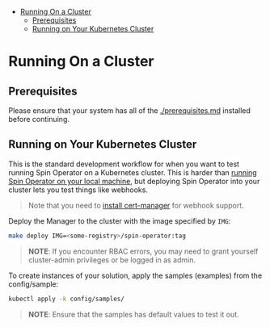 - [Running On a Cluster](#running-on-a-cluster)
  - [Prerequisites](#prerequisites)
  - [Running on Your Kubernetes Cluster](#running-on-your-kubernetes-cluster)

# Running On a Cluster

## Prerequisites

Please ensure that your system has all of the [./prerequisites.md](prequisites) installed before continuing.

## Running on Your Kubernetes Cluster

This is the standard development workflow for when you want to test running Spin Operator on a Kubernetes cluster. This is harder than [running Spin Operator on your local machine](./running-locally.md), but deploying Spin Operator into your cluster lets you test things like webhooks.

> Note that you need to [install cert-manager](https://cert-manager.io/docs/installation/) for webhook support.

Deploy the Manager to the cluster with the image specified by `IMG`:

```sh
make deploy IMG=<some-registry>/spin-operator:tag
```

> **NOTE**: If you encounter RBAC errors, you may need to grant yourself cluster-admin
> privileges or be logged in as admin.

To create instances of your solution, apply the samples (examples) from the config/sample:

```sh
kubectl apply -k config/samples/
```

> **NOTE**: Ensure that the samples has default values to test it out.
